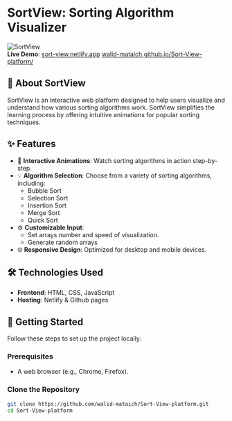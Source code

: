 # SortView: Sorting Algorithm Visualizer

![SortView](https://img.shields.io/badge/Status-Live-brightgreen)  
**Live Demo**: [sort-view.netlify.app](https://sort-view.netlify.app) 
[walid-mataich.github.io/Sort-View-platform/](https://walid-mataich.github.io/Sort-View-platform/)

## 📖 About SortView  

SortView is an interactive web platform designed to help users visualize and understand how various sorting algorithms work. SortView simplifies the learning process by offering intuitive animations for popular sorting techniques.  

## ✨ Features  

- 🎥 **Interactive Animations**: Watch sorting algorithms in action step-by-step.  
- 💡 **Algorithm Selection**: Choose from a variety of sorting algorithms, including:  
  - Bubble Sort  
  - Selection Sort  
  - Insertion Sort  
  - Merge Sort  
  - Quick Sort  
- ⚙️ **Customizable Input**:  
  - Set arrays number and speed of visualization.  
  - Generate random arrays   
- 🌐 **Responsive Design**: Optimized for desktop and mobile devices.  

## 🛠️ Technologies Used  

- **Frontend**: HTML, CSS, JavaScript  
- **Hosting**: Netlify & Github pages

## 🚀 Getting Started  

Follow these steps to set up the project locally:  

### Prerequisites  
- A web browser (e.g., Chrome, Firefox).  

### Clone the Repository  
```bash  
git clone https://github.com/walid-mataich/Sort-View-platform.git
cd Sort-View-platform  
